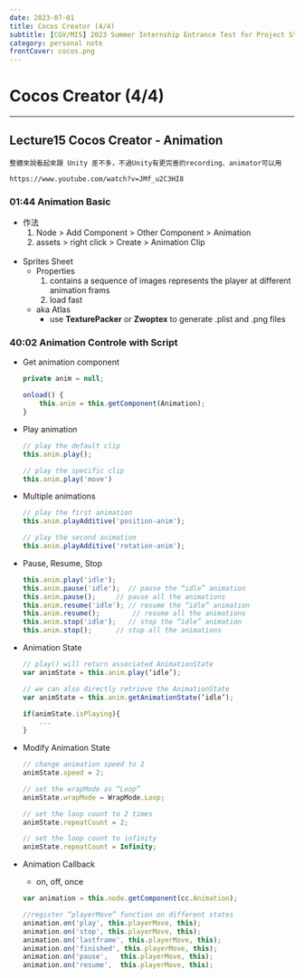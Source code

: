 ```yaml
---
date: 2023-07-01
title: Cocos Creator (4/4)
subtitle: [CGV/MIS] 2023 Summer Internship Entrance Test for Project Students
category: personal note
frontCover: cocos.png
---
```


Cocos Creator (4/4)
===
<hr style="border-color: rgb(161, 161, 161, 0.5); width: 100%;">

## Lecture15 Cocos Creator - Animation
```citation
整體來說看起來跟 Unity 差不多，不過Unity有更完善的recording、animator可以用
```

```youtube
https://www.youtube.com/watch?v=JMf_u2C3HI8
```

### 01:44 Animation Basic

- 作法
    1. Node > Add Component > Other Component > Animation
    2. assets > right click > Create > Animation Clip
    <br></br>
- Sprites Sheet
    - Properties
        1. contains a sequence of images represents the player at different animation frams
        2. load fast
    - aka Atlas
        - use **TexturePacker** or **Zwoptex** to generate .plist and .png files


### 40:02 Animation Controle with Script
- Get animation component
    ```typescript
    private anim = null;

    onload() {
        this.anim = this.getComponent(Animation);
    }
    ```
    
- Play animation
    ```typescript
    // play the default clip
    this.anim.play(); 

    // play the specific clip
    this.anim.play('move') 
    ```

- Multiple animations
    ```typescript
    // play the first animation
    this.anim.playAdditive('position-anim'); 

    // play the second animation
    this.anim.playAdditive('rotation-anim'); 
    ```
    
- Pause, Resume, Stop
    ```typescript
    this.anim.play('idle');
    this.anim.pause('idle');  // pause the “idle” animation
    this.anim.pause(); 	   // pause all the animations
    this.anim.resume('idle'); // resume the “idle” animation
    this.anim.resume(); 	   // resume all the animations
    this.anim.stop('idle');   // stop the “idle” animation
    this.anim.stop(); 	   // stop all the animations
    ```
    
- Animation State
    ```typescript
    // play() will return associated AnimationState
    var animState = this.anim.play(‘idle’); 

    // we can also directly retrieve the AnimationState
    var animState = this.anim.getAnimationState(‘idle’); 

    if(animState.isPlaying){
        ...
    }
    ```
    
- Modify Animation State
    ```typescript
    // change animation speed to 2
    animState.speed = 2; 

    // set the wrapMode as “Loop”
    animState.wrapMode = WrapMode.Loop; 

    // set the loop count to 2 times
    animState.repeatCount = 2; 

    // set the loop count to infinity
    animState.repeatCount = Infinity; 
    ```
    
- Animation Callback
    - on, off, once
    ```typescript
    var animation = this.node.getComponent(cc.Animation);

    //register “playerMove” function on different states
    animation.on('play', this.playerMove, this);
    animation.on('stop', this.playerMove, this);
    animation.on('lastframe', this.playerMove, this);
    animation.on('finished', this.playerMove, this);
    animation.on('pause', 	this.playerMove, this);
    animation.on('resume', 	this.playerMove, this);
    ```